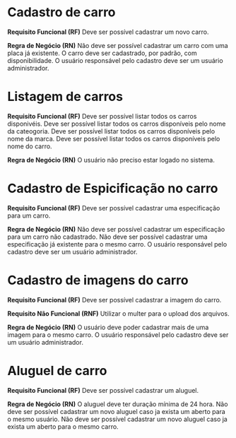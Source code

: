 # Cadastro de carro

**Requisito Funcional (RF)**
Deve ser possível cadastrar um novo carro.

**Regra de Negócio (RN)**
Não deve ser possível cadastrar um carro com uma placa já existente.
O carro deve ser cadastrado, por padrão, com disponibilidade.
O usuário responsável pelo cadastro deve ser um usuário administrador.

# Listagem de carros

**Requisito Funcional (RF)**
Deve ser possível listar todos os carros disponivéis.
Deve ser possível listar todos os carros disponíveis pelo nome da cateogoria.
Deve ser possível listar todos os carros disponíveis pelo nome da marca.
Deve ser possível listar todos os carros disponíveis pelo nome do carro.

**Regra de Negócio (RN)**
O usuário não preciso estar logado no sistema.

# Cadastro de Espicificação no carro

**Requisito Funcional (RF)**
Deve ser possível cadastrar uma especificação para um carro.

**Regra de Negócio (RN)**
Não deve ser possível cadastrar um especificação para um carro não cadastrado.
Não deve ser possível cadastrar uma especificação já existente para o mesmo carro.
O usuário responsável pelo cadastro deve ser um usuário administrador.

# Cadastro de imagens do carro

**Requisito Funcional (RF)**
Deve ser possível cadastrar a imagem do carro.

**Requisito Não Funcional (RNF)**
Utilizar o multer para o upload dos arquivos.

**Regra de Negócio (RN)**
O usuário deve poder cadastrar mais de uma imagem para o mesmo carro.
O usuário responsável pelo cadastro deve ser um usuário administrador.

# Aluguel de carro

**Requisito Funcional (RF)**
Deve ser possível cadastrar um aluguel.

**Regra de Negócio (RN)**
O aluguel deve ter duração mínima de 24 hora.
Não deve ser possível cadastrar um novo aluguel caso ja exista um aberto para o mesmo usuário.
Não deve ser possível cadastrar um novo aluguel caso ja exista um aberto para o mesmo carro.

